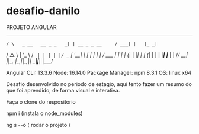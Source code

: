 # desafio-danilo
PROJETO ANGULAR
 _                      _                 ____ _     ___
    / \   _ __   __ _ _   _| | __ _ _ __     / ___| |   |_ _|
   / △ \ | '_ \ / _` | | | | |/ _` | '__|   | |   | |    | |
  / ___ \| | | | (_| | |_| | | (_| | |      | |___| |___ | |
 /_/   \_\_| |_|\__, |\__,_|_|\__,_|_|       \____|_____|___|
                |___/
    

Angular CLI: 13.3.6
Node: 16.14.0
Package Manager: npm 8.3.1
OS: linux x64

Desafio desenvolvido no periodo de estagio, aqui tento fazer um resumo do que foi aprendido, de forma
visual e interativa.

Faça o clone do respositório

npm i (instala o node_modules)

ng s --o ( rodar o projeto )
